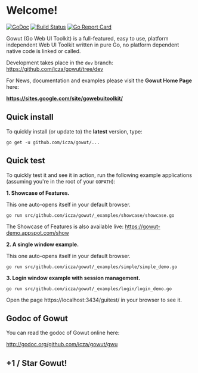 # Welcome! #

[![GoDoc](https://godoc.org/github.com/icza/gowut/gwu?status.svg)](https://godoc.org/github.com/icza/gowut/gwu) [![Build Status](https://travis-ci.org/icza/gowut.svg?branch=master)](https://travis-ci.org/icza/gowut) [![Go Report Card](https://goreportcard.com/badge/github.com/icza/gowut)](https://goreportcard.com/report/github.com/icza/gowut)

Gowut (Go Web UI Toolkit) is a full-featured, easy to use, platform independent Web UI Toolkit written in pure Go, no platform dependent native code is linked or called.

Development takes place in the `dev` branch: https://github.com/icza/gowut/tree/dev

For News, documentation and examples please visit the **Gowut Home Page** here:

**https://sites.google.com/site/gowebuitoolkit/**

## Quick install ##

To quickly install (or update to) the **latest** version, type:

    go get -u github.com/icza/gowut/...

## Quick test ##

To quickly test it and see it in action, run the following example applications (assuming you're in the root of your `GOPATH`):

**1. Showcase of Features.**

This one auto-opens itself in your default browser.

    go run src/github.com/icza/gowut/_examples/showcase/showcase.go

The Showcase of Features is also available live: https://gowut-demo.appspot.com/show

**2. A single window example.**

This one auto-opens itself in your default browser.

    go run src/github.com/icza/gowut/_examples/simple/simple_demo.go

**3. Login window example with session management.**

    go run src/github.com/icza/gowut/_examples/login/login_demo.go

Open the page https://localhost:3434/guitest/ in your browser to see it.

## Godoc of Gowut ##

You can read the godoc of Gowut online here:

http://godoc.org/github.com/icza/gowut/gwu

## +1 / Star Gowut! ##
